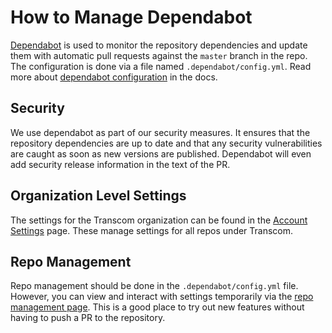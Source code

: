 # How to Manage Dependabot

[Dependabot](https://dependabot.com) is used to monitor the repository dependencies and update them with automatic
pull requests against the `master` branch in the repo. The configuration is done via a file named
`.dependabot/config.yml`. Read more about [dependabot configuration](https://dependabot.com/docs/config-file/) in the
docs.

## Security

We use dependabot as part of our security measures. It ensures that the repository dependencies are up to date and
that any security vulnerabilities are caught as soon as new versions are published. Dependabot will even
add security release information in the text of the PR.

## Organization Level Settings

The settings for the Transcom organization can be found in the [Account Settings](https://app.dependabot.com/accounts/transcom/settings)
page. These manage settings for all repos under Transcom.

## Repo Management

Repo management should be done in the `.dependabot/config.yml` file. However, you can view and interact with
settings temporarily via the [repo management page](https://app.dependabot.com/accounts/transcom/repos/114694829).
This is a good place to try out new features without having to push a PR to the repository.
